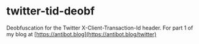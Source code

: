 # twitter-tid-deobf
Deobfuscation for the Twitter X-Client-Transaction-Id header. For part 1 of my blog at [https://antibot.blog](https://antibot.blog/twitter)
